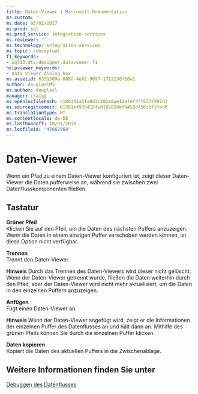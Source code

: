 ```yaml
---
title: Daten-Viewer | Microsoft-Dokumentation
ms.custom: ''
ms.date: 03/01/2017
ms.prod: sql
ms.prod_service: integration-services
ms.reviewer: ''
ms.technology: integration-services
ms.topic: conceptual
f1_keywords:
- sql13.dts.designer.dataviewer.f1
helpviewer_keywords:
- Data Viewer dialog box
ms.assetid: 6351309a-688f-4e82-9697-1712130f10a1
author: douglaslMS
ms.author: douglasl
manager: craigg
ms.openlocfilehash: c186241a51a0d3c282e8ae12e7ef4ff6737497d3
ms.sourcegitcommit: 61381ef939415fe019285def9450d7583df1fed0
ms.translationtype: HT
ms.contentlocale: de-DE
ms.lasthandoff: 10/01/2018
ms.locfileid: "47662968"
---
```

# <a name="data-viewer"></a>Daten-Viewer
  Wenn ein Pfad zu einem Daten-Viewer konfiguriert ist, zeigt dieser Daten-Viewer die Daten pufferweise an, während sie zwischen zwei Datenflusskomponenten fließen.  
  
## <a name="options"></a>Tastatur  
 **Grüner Pfeil**  
 Klicken Sie auf den Pfeil, um die Daten des nächsten Puffers anzuzeigen. Wenn die Daten in einem einzigen Puffer verschoben werden können, ist diese Option nicht verfügbar.  
  
 **Trennen**  
 Trennt den Daten-Viewer.  
  
 **Hinweis** Durch das Trennen des Daten-Viewers wird dieser nicht gelöscht. Wenn der Daten-Viewer getrennt wurde, fließen die Daten weiterhin durch den Pfad, aber der Daten-Viewer wird nicht mehr aktualisiert, um die Daten in den einzelnen Puffern anzuzeigen.  
  
 **Anfügen**  
 Fügt einen Daten-Viewer an.  
  
 **Hinweis** Wenn der Daten-Viewer angefügt wird, zeigt er die Informationen der einzelnen Puffer des Datenflusses an und hält dann an. Mithilfe des grünen Pfeils können Sie durch die einzelnen Puffer klicken.  
  
 **Daten kopieren**  
 Kopiert die Daten des aktuellen Puffers in die Zwischenablage.  
  
## <a name="see-also"></a>Weitere Informationen finden Sie unter  
 [Debuggen des Datenflusses](../../integration-services/troubleshooting/debugging-data-flow.md)  
  
  
